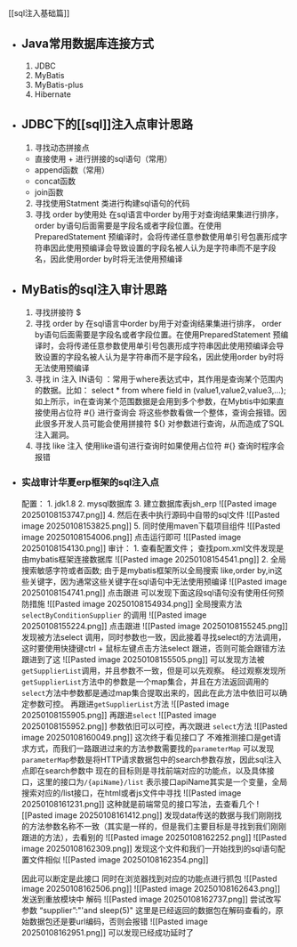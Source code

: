 [[sql注入基础篇]]
- ## Java常用数据库连接方式
	 1. JDBC
	 2. MyBatis
	 3. MyBatis-plus
	 4. Hibernate
- ## JDBC下的[[sql]]注入点审计思路
	1. 寻找动态拼接点
	 - 直接使用 + 进行拼接的sql语句（常用）
	 - append函数（常用）
	 - concat函数
	 - join函数
	2. 寻找使用Statment 类进行构建sql语句的代码
	3. 寻找 order by使用处
	 在sql语言中order by用于对查询结果集进行排序， order by语句后面需要是字段名或者字段位置。在使用PreparedStatement 预编译时，会将传递任意参数使用单引号包裹形成字符串因此使用预编译会导致设置的字段名被人认为是字符串而不是字段名，因此使用order by时将无法使用预编译
- ##  MyBatis的sql注入审计思路
	1. 寻找拼接符 $
	2. 寻找 order by
		在sql语言中order by用于对查询结果集进行排序， order by语句后面需要是字段名或者字段位置。在使用PreparedStatement 预编译时，会将传递任意参数使用单引号包裹形成字符串因此使用预编译会导致设置的字段名被人认为是字符串而不是字段名，因此使用order by时将无法使用预编译
	3. 寻找 in 注入
		IN语句 ：常用于where表达式中，其作用是查询某个范围内的数据。比如： select * from where field in (value1,value2,value3,…); 如上所示，in在查询某个范围数据是会用到多个参数，在Mybtis中如果直接使用占位符 #{} 进行查询会 将这些参数看做一个整体，查询会报错。因此很多开发人员可能会使用拼接符 ${} 对参数进行查询，从而造成了SQL注入漏洞。
	4. 寻找 like 注入
	  使用like语句进行查询时如果使用占位符 #{} 查询时程序会报错
- ### 实战审计华夏erp框架的sql注入点
	配置：
		1. jdk1.8
		2. mysql数据库
		3. 建立数据库表jsh_erp
		![[Pasted image 20250108153747.png]]
		4. 然后在表中执行源码中自带的sql文件
		![[Pasted image 20250108153825.png]]
		5. 同时使用maven下载项目组件
		![[Pasted image 20250108154006.png]]
		点击运行即可
		![[Pasted image 20250108154130.png]]
	审计：
		1. 查看配置文件；
		查找pom.xml文件发现是由mybatis框架连接数据库
		![[Pasted image 20250108154541.png]]
		2. 全局搜索敏感字符或者函数;
		由于是mybatis框架所以全局搜索 like,order by,in这些关键字，因为通常这些关键字在sql语句中无法使用预编译
		![[Pasted image 20250108154741.png]]
		点击跟进
		可以发现下面这段sql语句没有使用任何预防措施
		![[Pasted image 20250108154934.png]]
		全局搜索方法 `selectByConditionSupplier` 的调用
		![[Pasted image 20250108155224.png]]
		点击跟进
		![[Pasted image 20250108155245.png]]
		发现被方法select 调用，同时参数也一致，因此接着寻找select的方法调用，这时要使用快捷键ctrl + 鼠标左键点击方法select 跟进，否则可能会跟错方法
		跟进到了这
		![[Pasted image 20250108155505.png]]
		可以发现方法被 `getSupplierList`调用，并且参数不一致，但是可以先观察。
		经过观察发现所 `getSupplierList`方法中的参数是一个map集合，并且在方法返回调用的`select`方法中参数都是通过map集合提取出来的，因此在此方法中依旧可以确定参数可控。
		再跟进`getSupplierList`方法
		![[Pasted image 20250108155905.png]]
		再跟进`select`
		![[Pasted image 20250108155952.png]]
		参数依旧可以可控，再次跟进 `select`方法
		![[Pasted image 20250108160049.png]]
		这次终于看见接口了
		不难推测接口是get请求方式，而我们一路跟进过来的方法参数需要找的`parameterMap`
		可以发现`parameterMap`参数是将HTTP请求数据包中的search参数存放，因此sql注入点即在search参数中
		现在的目标则是寻找前端对应的功能点，以及具体接口，这里的接口为`/{apiName}/list`
		表示接口apiName其实是一个变量，全局搜索对应的/list接口，在html或者js文件中寻找
		![[Pasted image 20250108161231.png]]
		这种就是前端常见的接口写法，去查看几个
		![[Pasted image 20250108161412.png]]
		发现data传送的数据与我们刚刚找的方法参数名称不一致（其实是一样的，但是我们主要目标是寻找到我们刚刚跟进的方法），去看别的
			![[Pasted image 20250108162252.png]]
			![[Pasted image 20250108162309.png]]
		发现这个文件和我们一开始找到的sql语句配置文件相似
		![[Pasted image 20250108162354.png]]
	
	 因此可以断定是此接口
	 同时在浏览器找到对应的功能点进行抓包
	 ![[Pasted image 20250108162506.png]]
	 ![[Pasted image 20250108162643.png]]
	 发送到重放模块中
	 解码
	 ![[Pasted image 20250108162737.png]]
	 尝试改写参数
	 “supplier”:"'and sleep(5)"
	 这里是已经返回的数据包在解码查看的，原始数据包还是要url编码，否则会报错
	 ![[Pasted image 20250108162951.png]]
	 可以发现已经成功延时了